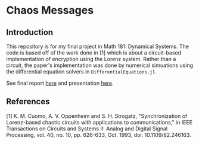 # Chaos Messages

## Introduction
This repository is for my final project in Math 181: Dynamical Systems. The code is based off of the work done in [1] which is about a circuit-based implementation of encryption using the Lorenz system. Rather than a circuit, the paper's implementation was done by numerical simuations using the differential equation solvers in `DifferentialEquations.jl`. 

See final report [here](/project_paper/projectPaper.pdf) and presentation [here](/project_presentation/projectPresentation.pdf).

## References 
[1] K. M. Cuomo, A. V. Oppenheim and S. H. Strogatz, "Synchronization of Lorenz-based chaotic circuits with applications to communications," in IEEE Transactions on Circuits and Systems II: Analog and Digital Signal Processing, vol. 40, no. 10, pp. 626-633, Oct. 1993, doi: 10.1109/82.246163.
